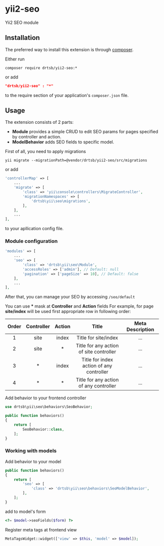 # yii2-seo

Yii2 SEO module

Installation
------------
The preferred way to install this extension is through [composer](http://getcomposer.org/download/).


Either run

```
composer require drtsb/yii2-seo:*
```
or add

```json
"drtsb/yii2-seo" : "*"
```

to the require section of your application's `composer.json` file.

Usage
-----

The extension consists of 2 parts:
- **Module** provides a simple CRUD to edit SEO params for pages specified by controller and action.
- **ModelBehavior** adds SEO fields to specific model.


First of all, you need to apply migrations
```
yii migrate --migrationPath=@vendor/drtsb/yii2-seo/src/migrations
```
or add
```php
'controllerMap' => [
    ...
    'migrate' => [
        'class' => 'yii\console\controllers\MigrateController',
        'migrationNamespaces' => [
            'drtsb\yii\seo\migrations',
        ],
    ],
    ...
],
```
to your apllication config file.

### Module configuration
```php
'modules' => [
	...
    'seo' => [
        'class' => 'drtsb\yii\seo\Module',
        'accessRoles' => ['admin'], // Default: null
        'pagination' => ['pageSize' => 10], // Default: false
    ],
    ...
],
```
After that, you can manage your SEO by accessing `/seo/default` 

You can use **\*** mask at **Controller** and **Action** fields
For example, for page **site/index** will be used first appropriate row in following order:

| Order    | Controller  | Action  | Title                                    | Meta Description |
| :------: | :---------: | :-----: | :--------------------------------------: | :--------------: |
| 1        | site        | index   | Title for site/index                     | ...              |
| 2        | site        | *       | Title for any action of site controller  | ...              |
| 3        | *           | index   | Title for index action of any controller | ...              |
| 4        | *           | *       | Title for any action of any controller   | ...              |


Add behavior to your frontend controller
```php
use drtsb\yii\seo\behaviors\SeoBehavior;

public function behaviors()
{
    return [
        SeoBehavior::class,
    ];
}
```


### Working with models

Add behavior to your model

```php
public function behaviors()
{
    return [
        'seo' => [
            'class' => 'drtsb\yii\seo\behaviors\SeoModelBehavior',
        ],
    ];
}
```

add to model's form 
```php
<?= $model->seoFields($form) ?>
```


Register meta tags at frontend view
```php
MetaTagsWidget::widget(['view' => $this, 'model' => $model]);
```